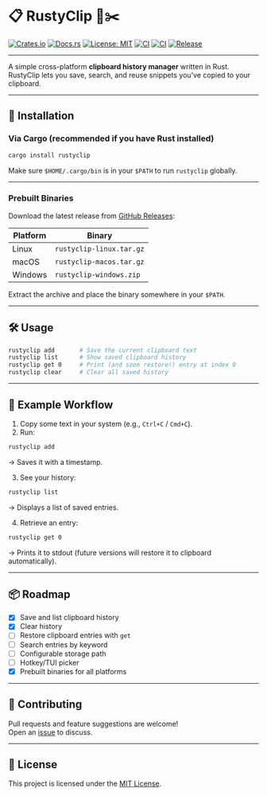 
# 📋 RustyClip 🦀✂️

[![Crates.io](https://img.shields.io/crates/v/rustyclip.svg)](https://crates.io/crates/rustyclip)
[![Docs.rs](https://docs.rs/rustyclip/badge.svg)](https://docs.rs/rustyclip)
[![License: MIT](https://img.shields.io/badge/License-MIT-yellow.svg)](LICENSE)
[![CI](https://github.com/bvdwalt/rustyclip/actions/workflows/ci.yml/badge.svg)](https://github.com/yourusername/rustyclip/actions/workflows/ci.yml)
[![CI](https://github.com/bvdwalt/rustyclip/actions/workflows/ci.yml/badge.svg)](https://github.com/yourusername/rustyclip/actions/workflows/ci.yml)
[![Release](https://github.com/bvdwalt/rustyclip/actions/workflows/release.yml/badge.svg)](https://github.com/bvdwalt/rustyclip/actions/workflows/release.yml)

---

A simple cross-platform **clipboard history manager** written in Rust.  
RustyClip lets you save, search, and reuse snippets you’ve copied to your clipboard.

---

## 🚀 Installation

### Via Cargo (recommended if you have Rust installed)

~~~bash
cargo install rustyclip
~~~

Make sure `$HOME/.cargo/bin` is in your `$PATH` to run `rustyclip` globally.

---

### Prebuilt Binaries

Download the latest release from [GitHub Releases](https://github.com/bvdwalt/rustyclip/releases):

| Platform | Binary |
|----------|--------|
| Linux    | `rustyclip-linux.tar.gz` |
| macOS    | `rustyclip-macos.tar.gz` |
| Windows  | `rustyclip-windows.zip` |

Extract the archive and place the binary somewhere in your `$PATH`.

---

## 🛠 Usage

~~~bash
rustyclip add       # Save the current clipboard text
rustyclip list      # Show saved clipboard history
rustyclip get 0     # Print (and soon restore!) entry at index 0
rustyclip clear     # Clear all saved history
~~~

---

## 📂 Example Workflow

1. Copy some text in your system (e.g., `Ctrl+C` / `Cmd+C`).  
2. Run:  

~~~bash
rustyclip add
~~~

→ Saves it with a timestamp.  

3. See your history:  

~~~bash
rustyclip list
~~~

→ Displays a list of saved entries.  

4. Retrieve an entry:  

~~~bash
rustyclip get 0
~~~

→ Prints it to stdout (future versions will restore it to clipboard automatically).  

---

## 📦 Roadmap

- [x] Save and list clipboard history  
- [x] Clear history  
- [ ] Restore clipboard entries with `get`  
- [ ] Search entries by keyword  
- [ ] Configurable storage path  
- [ ] Hotkey/TUI picker  
- [x] Prebuilt binaries for all platforms  

---

## 🤝 Contributing

Pull requests and feature suggestions are welcome!  
Open an [issue](https://github.com/bvdwalt/rustyclip/issues) to discuss.

---

## 📜 License

This project is licensed under the [MIT License](LICENSE).
